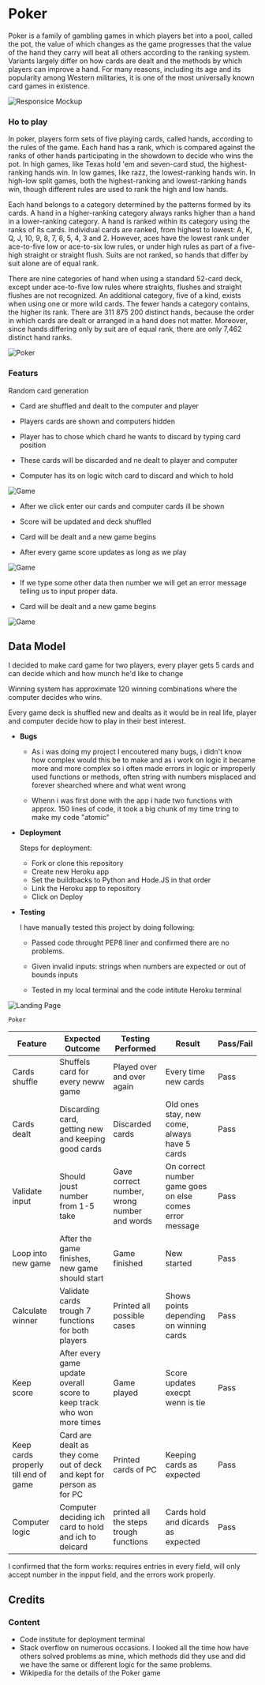 # Poker

Poker is a family of gambling games in which players bet into a pool, called the pot, the value of which changes as the game progresses that the value of the hand they carry will beat all others according to the ranking system. Variants largely differ on how cards are dealt and the methods by which players can improve a hand. For many reasons, including its age and its popularity among Western militaries, it is one of the most universally known card games in existence.



![Responsice Mockup](https://github.com/Wulle91/poker/blob/main/assets/images/am_i_responsive.PNG)

### Ho to play

In poker, players form sets of five playing cards, called hands, according to the rules of the game. Each hand has a rank, which is compared against the ranks of other hands participating in the showdown to decide who wins the pot. In high games, like Texas hold 'em and seven-card stud, the highest-ranking hands win. In low games, like razz, the lowest-ranking hands win. In high-low split games, both the highest-ranking and lowest-ranking hands win, though different rules are used to rank the high and low hands.

Each hand belongs to a category determined by the patterns formed by its cards. A hand in a higher-ranking category always ranks higher than a hand in a lower-ranking category. A hand is ranked within its category using the ranks of its cards. Individual cards are ranked, from highest to lowest: A, K, Q, J, 10, 9, 8, 7, 6, 5, 4, 3 and 2. However, aces have the lowest rank under ace-to-five low or ace-to-six low rules, or under high rules as part of a five-high straight or straight flush. Suits are not ranked, so hands that differ by suit alone are of equal rank.

There are nine categories of hand when using a standard 52-card deck, except under ace-to-five low rules where straights, flushes and straight flushes are not recognized. An additional category, five of a kind, exists when using one or more wild cards. The fewer hands a category contains, the higher its rank. There are 311 875 200 distinct hands, because the order in which cards are dealt or arranged in a hand does not matter. Moreover, since hands differing only by suit are of equal rank, there are only 7,462 distinct hand ranks.


![Poker](https://github.com/Wulle91/poker/blob/main/assets/images/poker.PNG)


### Featurs

Random card generation

- Card are shuffled and dealt to the computer and player

- Players cards are shown and computers hidden

- Player has to chose which chard he wants to discard by typing card position

- These cards will be discarded and ne dealt to player and computer

- Computer has its on logic witch card to discard and which to hold


![Game](https://github.com/Wulle91/poker/blob/main/assets/images/initial.PNG)




- After we click enter our cards and computer cards ill be shown 

- Score will be updated and deck shuffled

- Card will be dealt and a new game begins

- After every game score updates as long as we play



![Game](https://github.com/Wulle91/poker/blob/main/assets/images/game1.PNG)

- If we type some other data then number we will get an error message telling us to input proper data.


- Card will be dealt and a new game begins



![Game](https://github.com/Wulle91/poker/blob/main/assets/images/error.PNG)

## Data Model 

I decided to make card game for two players, every player gets 5 cards and can decide which and how munch he'd like to change

Winning system has approximate 120 winning combinations where the computer decides who wins.

Every game deck is shuffled new and dealts as it would be in real life, player and computer decide how to play in their best interest.



- __Bugs__

  - As i was doing my project I encoutered many bugs, i didn't know how complex would this be to make and as i work on logic it became more and more complex so i often made errors in logic or improperly used functions or methods, often string with numbers misplaced and forever shearched where and what went wrong 
           
  - Whenn i was first done with the app i hade two functions with approx. 150 lines of code, it took a big chunk of my time tring to make my code "atomic"


- __Deployment__

  Steps for deployment:
             
  - Fork or clone this repository
  - Create new Heroku app
  - Set the buildbacks to Python and Hode.JS in that order
  - Link the Heroku app to repository
  - Click on Deploy

- __Testing__

  I have manually tested this project by doing following:

  - Passed code throught PEP8 liner and confirmed there are no problems.
            
  - Given invalid inputs: strings when numbers are expected or out of bounds inputs

  - Tested in my local terminal and the code intitute Heroku terminal

![Landing Page](https://github.com/Wulle91/poker/blob/main/assets/images/validator.PNG)


`Poker`

| Feature | Expected Outcome | Testing Performed | Result | Pass/Fail |
| --- | --- | --- | --- | --- |
| Cards shuffle | Shuffels card for every neww game | Played over and over again | Every time new cards | Pass |
| Cards dealt | Discarding card, getting new and keeping good cards | Discarded cards | Old ones stay, new come, always have 5 cards| Pass |
| Validate input | Should joust number from 1-5 take | Gave correct number, wrong number and words | On correct number game goes on else comes error message| Pass |
| Loop into new game | After the game finishes, new game should start | Game finished | New started | Pass |
| Calculate winner | Validate cards trough 7 functions for both players | Printed all possible cases | Shows points depending on winning cards | Pass |
| Keep score | After every game update overall score to keep track who won more times | Game played | Score updates execpt wenn is tie | Pass |
| Keep cards properly till end of game | Card are dealt as they come out of deck and kept for person as for PC | Printed cards of PC | Keeping cards as expected | Pass |
| Computer logic | Computer deciding ich card to hold and ich to deicard  | printed all the steps trough functions | Cards hold and dicards as expected | Pass |

I confirmed that the form works: requires entries in every field, will only accept number in the inpput field, and the errors work properly.



## Credits 

### Content 

- Code institute for deployment terminal     
- Stack overflow on numerous occasions. I looked all the time how have others solved problems as mine, which methods did they use and did we have the same or different logic for the same problems.  
- Wikipedia for the details of the Poker game




